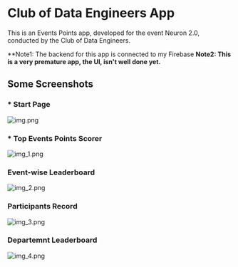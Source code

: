 # Club of Data Engineers App

This is an Events Points app, developed for the event Neuron 2.0, conducted by the Club of Data Engineers.

**Note1: The backend for this app is connected to my Firebase
**Note2: This is a very premature app, the UI, isn't well done yet.**
## Some Screenshots

### * Start Page

![img.png](img.png)

### * Top Events Points Scorer

![img_1.png](img_1.png)

### Event-wise Leaderboard

![img_2.png](img_2.png)

### Participants Record

![img_3.png](img_3.png)

### Departemnt Leaderboard

![img_4.png](img_4.png)


